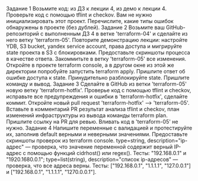 Задание 1
Возьмите код:
из ДЗ к лекции 4,
из демо к лекции 4.
Проверьте код с помощью tflint и checkov. Вам не нужно инициализировать этот проект.
Перечислите, какие типы ошибок обнаружены в проекте (без дублей).
Задание 2
Возьмите ваш GitHub-репозиторий с выполненным ДЗ 4 в ветке 'terraform-04' и сделайте из него ветку 'terraform-05'.
Повторите демонстрацию лекции: настройте YDB, S3 bucket, yandex service account, права доступа и мигрируйте state проекта в S3 с блокировками. Предоставьте скриншоты процесса в качестве ответа.
Закоммитьте в ветку 'terraform-05' все изменения.
Откройте в проекте terraform console, а в другом окне из этой же директории попробуйте запустить terraform apply.
Пришлите ответ об ошибке доступа к state.
Принудительно разблокируйте state. Пришлите команду и вывод.
Задание 3
Сделайте в GitHub из ветки 'terraform-05' новую ветку 'terraform-hotfix'.
Проверье код с помощью tflint и checkov, исправьте все предупреждения и ошибки в 'terraform-hotfix', сделайте коммит.
Откройте новый pull request 'terraform-hotfix' --> 'terraform-05'.
Вставьте в комментарий PR результат анализа tflint и checkov, план изменений инфраструктуры из вывода команды terraform plan.
Пришлите ссылку на PR для ревью. Вливать код в 'terraform-05' не нужно.
Задание 4
Напишите переменные с валидацией и протестируйте их, заполнив default верными и неверными значениями. Предоставьте скриншоты проверок из terraform console.
type=string, description="ip-адрес" — проверка, что значение переменной содержит верный IP-адрес с помощью функций cidrhost() или regex(). Тесты: "192.168.0.1" и "1920.1680.0.1";
type=list(string), description="список ip-адресов" — проверка, что все адреса верны. Тесты: ["192.168.0.1", "1.1.1.1", "127.0.0.1"] и ["192.168.0.1", "1.1.1.1", "1270.0.0.1"].
